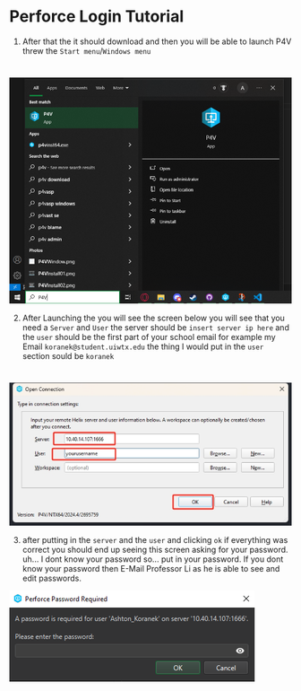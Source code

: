 # Perforce Login Tutorial

1. After that the it should download and then you will be able to launch P4V threw the ``Start menu``/``Windows menu`` 

# 

<img src="../Pictures/P4VInStartMenu.png" width = 600>

2. After Launching the you will see the screen below you will see that you need a ``Server`` and ``User`` the server should be ``insert server ip here`` and the ``user`` should be the first part of your school email for example my Email ``koranek@student.uiwtx.edu`` the thing I would put in the ``user`` section sould be ``koranek``

# 

<img src="../Pictures/P4ConnectionConfig.png"> 

3. after putting in the ``server`` and the ``user`` and clicking ``ok`` if everything was correct you should end up seeing this screen asking for your password. uh... I dont know your password so... put in your password. If you dont know your password then E-Mail Professor Li as he is able to see and edit passwords. 

<img src="../Pictures/PasswordScreen.png">